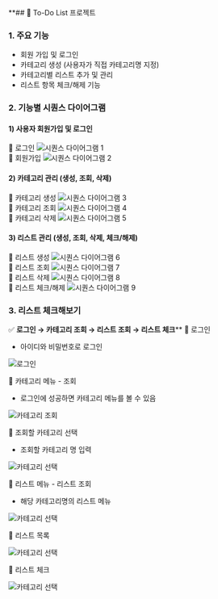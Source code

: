 **## 📘 To-Do List 프로젝트

### 1. 주요 기능
- 회원 가입 및 로그인
- 카테고리 생성 (사용자가 직접 카테고리명 지정)
- 카테고리별 리스트 추가 및 관리
- 리스트 항목 체크/해제 기능

### 2. 기능별 시퀀스 다이어그램
#### 1) 사용자 회원가입 및 로그인
📌 로그인
![시퀀스 다이어그램 1](docs/사용자%20로그인.jpg)  
📌 회원가입
![시퀀스 다이어그램 2](docs/사용자%20회원가입.jpg)

#### 2) 카테고리 관리 (생성, 조회, 삭제)
📌 카테고리 생성
![시퀀스 다이어그램 3](docs/카테고리%20생성.jpg)  
📌 카테고리 조회
![시퀀스 다이어그램 4](docs/카테고리%20조회.jpg)  
📌 카테고리 삭제
![시퀀스 다이어그램 5](docs/카테고리%20삭제.jpg)

#### 3) 리스트 관리 (생성, 조회, 삭제, 체크/해제)
📌 리스트 생성
![시퀀스 다이어그램 6](docs/리스트%20생성.jpg)  
📌 리스트 조회
![시퀀스 다이어그램 7](docs/리스트%20조회.jpg)  
📌 리스트 삭제
![시퀀스 다이어그램 8](docs/리스트삭제.jpg)  
📌 리스트 체크/해제
![시퀀스 다이어그램 9](docs/리스트%20체크.jpg)

### 3. 리스트 체크해보기
✅ **로그인 → 카테고리 조회 → 리스트 조회 → 리스트 체크****
📌 로그인
- 아이디와 비밀번호로 로그인

![로그인](docs/1.jpg)

📌 카테고리 메뉴 - 조회
- 로그인에 성공하면 카테고리 메뉴를 볼 수 있음

![카테고리 조회](docs/2.jpg)

📌 조회할 카테고리 선택
- 조회할 카테고리 명 입력

![카테고리 선택](docs/3.jpg)

📌 리스트 메뉴 - 리스트 조회
- 해당 카테고리명의 리스트 메뉴

![카테고리 선택](docs/4.jpg)

📌 리스트 목록

![카테고리 선택](docs/5.jpg)

📌 리스트 체크

![카테고리 선택](docs/6.jpg)


